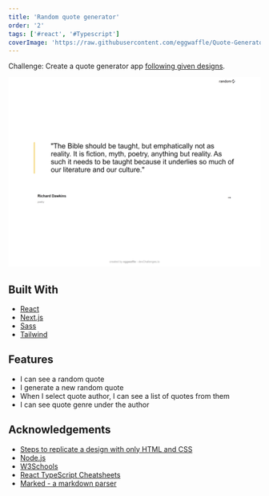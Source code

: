 ```yaml
---
title: 'Random quote generator'
order: '2'
tags: ['#react', '#Typescript']
coverImage: 'https://raw.githubusercontent.com/eggwaffle/Quote-Generator/main/screenshot.png'
---
```


Challenge: Create a quote generator app [following given designs](https://devchallenges.io/challenges/8Y3J4ucAMQpSnYTwwWW8).

![screenshot](/images/quote-generator.png)

## Built With

- [React](https://reactjs.org/)
- [Next.js](https://nextjs.org/)
- [Sass](https://sass-lang.com/)
- [Tailwind](https://tailwindcss.com/)

## Features

- I can see a random quote
- I generate a new random quote
- When I select quote author, I can see a list of quotes from them
- I can see quote genre under the author

## Acknowledgements

- [Steps to replicate a design with only HTML and CSS](https://devchallenges-blogs.web.app/how-to-replicate-design/)
- [Node.js](https://nodejs.org/)
- [W3Schools](https://www.w3schools.com/)
- [React TypeScript Cheatsheets](https://react-typescript-cheatsheet.netlify.app/)
- [Marked - a markdown parser](https://github.com/chjj/marked)
